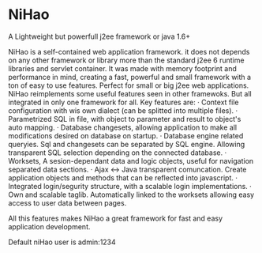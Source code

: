 NiHao
===============

A Lightweight but powerfull j2ee framework or java 1.6+

NiHao is a self-contained web application framework. it does not depends on any other framework or library more than the standard j2ee 6 runtime libraries and servlet container.
It was made with memory footprint and performance in mind, creating a fast, powerful and small framework with a ton of easy to use features.
Perfect for small or big j2ee web applications.
NiHao reimplements some useful features seen in other framewoks. But all integrated in only one framework for all.
Key features are:
· Context file configuration with wis own dialect (can be splitted into multiple files).
· Parametrized SQL in file, with object to parameter and result to object's auto mapping.
· Database changesets, allowing application to make all modifications desired on database on startup.
· Database engine related queryies. Sql and changesets can be separated by SQL engine. Allowing transparent SQL selection depending on the connected database.
· Worksets, A sesion-dependant data and logic objects, useful for navigation separated data sections.
· Ajax <-> Java transparent comuncation. Create application objects and methods that can be reflected into javascript.
· Integrated login/segurity structure, with a scalable login implementations.
· Own and scalable taglib. Automatically linked to the worksets allowing easy access to user data between pages.

All this features makes NiHao a great framework for fast and easy application development.

Default niHao user is admin:1234

